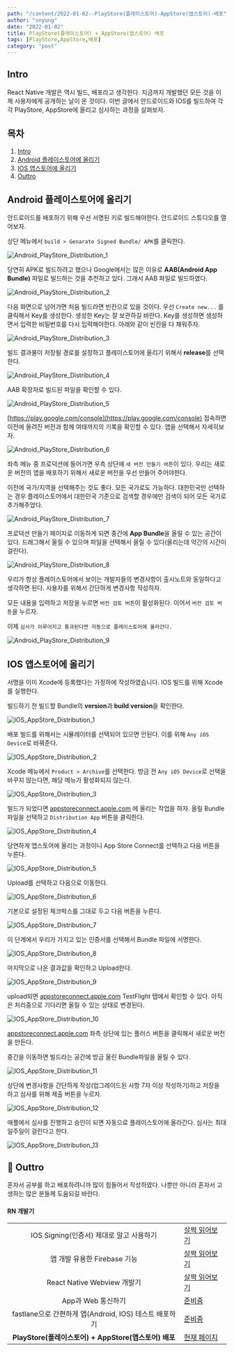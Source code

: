 ```yaml
---
path: "/content/2022-01-02--PlayStore(플레이스토어)-AppStore(앱스토어)-배포"
author: "snyung"
date: "2022-01-02"
title: PlayStore(플레이스토어) + AppStore(앱스토어) 배포
tags: [PlayStore,AppStore,배포]
category: "post"
---
```


## Intro

React Native 개발은 역시 빌드, 배포라고 생각한다. 지금까지 개발했던 모든 것을 이제 사용자에게 공개하는 날이 온 것이다. 이번 글에서 안드로이드와 IOS를 빌드하여 각각 PlayStore, AppStore에 올리고 심사하는 과정을 살펴보자.

## 목차

1. [Intro](#-intro)
2. [Android 플레이스토어에 올리기](#android-플레이스토어에-올리기)
3. [IOS 앱스토어에 올리기](#ios-앱스토어에-올리기)
4. [Outtro](#-outtro)


## Android 플레이스토어에 올리기

안드로이드를 배포하기 위해 우선 서명된 키로 빌드해야한다. 안드로이드 스튜디오를 열어보자.

상단 메뉴에서 `build > Genarate Signed Bundle/ APK`를 클릭한다.

![Android_PlayStore_Distribution_1](../../assets/playstore_appstore_distribution/android_1.png)

당연히 APK로 빌드하려고 했으나 Google에서는 많은 이유로 **AAB(Android App Bundle)** 파일로 빌드하는 것을 추천하고 있다. 그래서 AAB 파일로 빌드하였다.

![Android_PlayStore_Distribution_2](../../assets/playstore_appstore_distribution/android_2.png)

다음 화면으로 넘어가면 처음 빌드라면 빈칸으로 있을 것이다. 우선 `Create new...` 를 클릭해서 Key를 생성한다. 생성한 Key는 잘 보관하길 바란다. Key를 생성하면 생성하면서 입력한 비밀번호를 다시 입력해야한다. 아래와 같이 빈칸을 다 채워주자.

![Android_PlayStore_Distribution_3](../../assets/playstore_appstore_distribution/android_3.png)

빌드 결과물이 저장될 경로를 설정하고 플레이스토어에 올리기 위해서 **release**를 선택한다.

![Android_PlayStore_Distribution_4](../../assets/playstore_appstore_distribution/android_4.png)

AAB 확장자로 빌드된 파일을 확인할 수 있다.

![Android_PlayStore_Distribution_5](../../assets/playstore_appstore_distribution/android_5.png)

[https://play.google.com/console](https://play.google.com/console) 접속하면 이전에 올려진 버전과 함께 여태까지의 기록을 확인할 수 있다. 앱을 선택해서 자세히보자.

![Android_PlayStore_Distribution_6](../../assets/playstore_appstore_distribution/android_6.png)

좌측 메뉴 중 프로덕션에 들어가면 우측 상단에 `새 버전 만들기 버튼`이 있다. 우리는 새로운 버전의 앱을 배포하기 위해서 새로운 버전을 우선 만들어 주어야한다.

이전에 국가/지역을 선택해주는 것도 좋다. 모든 국가로도 가능하다. 대한민국만 선택하는 경우 플레이스토어에서 대한민국 기준으로 검색할 경우에만 검색이 되어 모든 국가로 추가해주었다.

![Android_PlayStore_Distribution_7](../../assets/playstore_appstore_distribution/android_7.png)

프로덕션 만들기 페이지로 이동하게 되면 중간에 **App Bundle**을 올릴 수 있는 공간이 있다. 드래그해서 올릴 수 있으며 파일을 선택해서 올릴 수 있다(올리는데 약간의 시간이 걸린다).

![Android_PlayStore_Distribution_8](../../assets/playstore_appstore_distribution/android_8.png)

우리가 항상 플레이스토어에서 보이는 개발자들의 변경사항이 출시노트와 동일하다고 생각하면 된다. 사용자를 위해서 간단하게 변경사항 작성하자.

모든 내용을 입력하고 저장을 누르면 `버전 검토 버튼`이 활성화된다. 이어서 `버전 검토 버튼`을 누르자.

이제 `심사가 이루어지고 통과된다면 자동으로 플레이스토어에 올라간다.`

![Android_PlayStore_Distribution_9](../../assets/playstore_appstore_distribution/android_9.png)


## IOS 앱스토어에 올리기

서명을 이미 Xcode에 등록했다는 가정하에 작성하였습니다. IOS 빌드를 위해 Xcode를 실행한다.

빌드하기 전 빌드할 Bundle의 **version**과 **build version**을 확인한다. 

![IOS_AppStore_Distribution_1](../../assets/playstore_appstore_distribution/IOS_1.png)

배포 빌드를 위해서는 시뮬레이터를 선택되어 있으면 안된다. 이를 위해 `Any iOS Device`로 바꿔준다.

![IOS_AppStore_Distribution_2](../../assets/playstore_appstore_distribution/IOS_2.png)

Xcode 메뉴에서 `Product > Archive`를 선택한다. 방금 전 `Any iOS Device`로 선택을 바꾸지 않는다면, 해당 메뉴가 활성화되지 않는다.

![IOS_AppStore_Distribution_3](../../assets/playstore_appstore_distribution/IOS_3.png)

빌드가 되었다면 [appstoreconnect.apple.com](https://appstoreconnect.apple.com) 에 올리는 작업을 하자. 올릴 Bundle 파일을 선택하고 `Distribution App` 버튼을 클릭한다.

![IOS_AppStore_Distribution_4](../../assets/playstore_appstore_distribution/IOS_4.png)

당연하게 앱스토어에 올리는 과정이니 App Store Connect를 선택하고 다음 버튼을 누른다.

![IOS_AppStore_Distribution_5](../../assets/playstore_appstore_distribution/IOS_5.png)

Upload를 선택하고 다음으로 이동한다.

![IOS_AppStore_Distribution_6](../../assets/playstore_appstore_distribution/IOS_6.png)

기본으로 설정된 체크박스를 그대로 두고 다음 버튼을 누른다.

![IOS_AppStore_Distribution_7](../../assets/playstore_appstore_distribution/IOS_7.png)

이 단계에서 우리가 가지고 있는 인증서를 선택해서 Bundle 파일에 서명한다.

![IOS_AppStore_Distribution_8](../../assets/playstore_appstore_distribution/IOS_8.png)

마지막으로 나온 결과값을 확인하고 Upload한다.

![IOS_AppStore_Distribution_9](../../assets/playstore_appstore_distribution/IOS_9.png)

upload되면  [appstoreconnect.apple.com](https://appstoreconnect.apple.com) TestFlight 탭에서 확인할 수 있다. 아직은 처리중으로 기다리면 올릴 수 있는 상태로 변경된다.

![IOS_AppStore_Distribution_10](../../assets/playstore_appstore_distribution/IOS_10.png)

[appstoreconnect.apple.com](https://appstoreconnect.apple.com) 좌측 상단에 있는 플러스 버튼을 클릭해서 새로운 버전을 만든다.

중간을 이동하면 빌드라는 공간에 방금 올린 Bundle파일을 올릴 수 있다.

![IOS_AppStore_Distribution_11](../../assets/playstore_appstore_distribution/IOS_11.png)

상단에 변경사항을 간단하게 작성(업그레이드된 사항 7자 이상 작성하기)하고 저장을 하고 심사를 위해 제출 버튼을 누르자. 

![IOS_AppStore_Distribution_12](../../assets/playstore_appstore_distribution/IOS_12.png)

애플에서 심사를 진행하고 승인이 되면 자동으로 플레이스토어에 올라간다. 심사는 최대 일주일이 걸린다고 한다.

![IOS_AppStore_Distribution_13](../../assets/playstore_appstore_distribution/IOS_13.png)


## 👋 Outtro

혼자서 공부를 하고 배포하려니까 많이 힘들어서 작성하였다. 나뿐만 아니라 혼자서 고생하는 많은 분들께 도움되길 바란다.


#### RN 개발기

| | |
|:--:|--|
| IOS Signing(인증서) 제대로 알고 사용하기 | [살짝 읽어보기](/content/2021-08-22--IOS-Signing(인증서)-제대로-알고-사용하기) |
| 앱 개발 유용한 Firebase 기능 | [살짝 읽어보기](/content/2021-08-25--앱-개발에-유용한-Firebase-기능) |
| React Native Webview 개발기 | [살짝 읽어보기](/content/2021-08-29--React-Native-Webview-기능-개발) |
| App과 Web 통신하기 | [준비중]() |
| fastlane으로 간편하게 앱(Android, IOS) 테스트 배포하기 | [준비중]() |
| **PlayStore(플레이스토어) + AppStore(앱스토어) 배포** | [현재 페이지](/content/2021-09-15--PlayStore(플레이스토어)-AppStore(앱스토어)-배포) |

